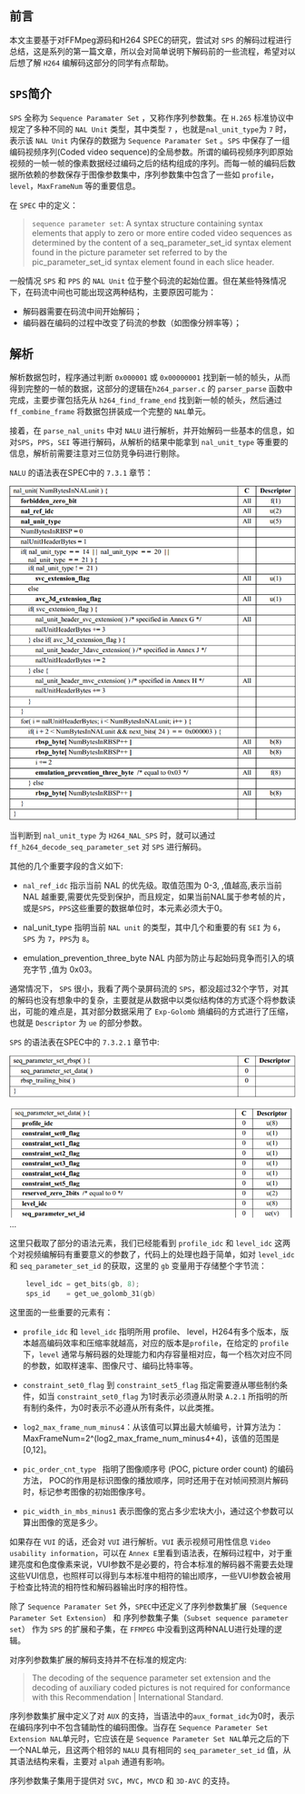 ## 前言

本文主要基于对FFMpeg源码和H264 SPEC的研究，尝试对 `SPS` 的解码过程进行总结，这是系列的第一篇文章，所以会对简单说明下解码前的一些流程，希望对以后想了解 `H264` 编解码这部分的同学有点帮助。

## `SPS`简介

`SPS` 全称为 `Sequence Paramater Set` ，又称作序列参数集。在 `H.265` 标准协议中规定了多种不同的 `NAL Unit` 类型，其中类型 `7` ，也就是`nal_unit_type`为 `7` 时，表示该 `NAL Unit` 内保存的数据为 `Sequence Paramater Set` 。`SPS` 中保存了一组编码视频序列(Coded video sequence)的全局参数。所谓的编码视频序列即原始视频的一帧一帧的像素数据经过编码之后的结构组成的序列。而每一帧的编码后数据所依赖的参数保存于图像参数集中，序列参数集中包含了一些如 `profile`，`level`，`MaxFrameNum` 等的重要信息。

在 `SPEC` 中的定义：

> `sequence parameter set`: A syntax structure containing syntax elements that apply to zero or more entire coded video sequences as determined by the content of a seq_parameter_set_id syntax element found in the picture parameter set referred to by the pic_parameter_set_id syntax element found in each slice header. 

一般情况 `SPS` 和 `PPS` 的 `NAL Unit` 位于整个码流的起始位置。但在某些特殊情况下，在码流中间也可能出现这两种结构，主要原因可能为：

* 解码器需要在码流中间开始解码；
* 编码器在编码的过程中改变了码流的参数（如图像分辨率等）； 

## 解析

解析数据包时，程序通过判断 `0x000001` 或 `0x00000001` 找到新一帧的帧头，从而得到完整的一帧的数据，这部分的逻辑在`h264_parser.c` 的 `parser_parse` 函数中完成，主要步骤包括先从 `h264_find_frame_end` 找到新一帧的帧头，然后通过 `ff_combine_frame` 将数据包拼装成一个完整的 `NAL`单元。

接着，在 `parse_nal_units` 中对 `NALU` 进行解析，并开始解码一些基本的信息，如对`SPS`，`PPS`，`SEI` 等进行解码，从解析的结果中能拿到 `nal_unit_type` 等重要的信息，解析前需要注意对三位防竞争码进行剔除。

`NALU` 的语法表在SPEC中的 `7.3.1` 章节：

![NALU](NALU.png)

当判断到 `nal_unit_type` 为 `H264_NAL_SPS` 时，就可以通过 `ff_h264_decode_seq_parameter_set` 对 `SPS` 进行解码。

其他的几个重要字段的含义如下:

* `nal_ref_idc` 指示当前 NAL 的优先级。取值范围为 0-3, ,值越高,表示当前 NAL 越重要,需要优先受到保护，而且规定，如果当前NAL属于参考帧的片，或是`SPS`，`PPS`这些重要的数据单位时，本元素必须大于0。

* nal_unit_type 指明当前 `NAL unit` 的类型，其中几个和重要的有 `SEI` 为 `6`，`SPS` 为 `7`，`PPS`为 `8`。

* emulation_prevention_three_byte NAL 内部为防止与起始码竞争而引入的填充字节 ,值为 0x03。

通常情况下， `SPS` 很小，我看了两个录屏码流的 `SPS`，都没超过32个字节，对其的解码也没有想象中的复杂，主要就是从数据中以类似结构体的方式逐个将参数读出，可能的难点是，其对部分数据采用了 `Exp-Golomb` 熵编码的方式进行了压缩，也就是 `Descriptor` 为 `ue` 的部分参数。

`SPS` 的语法表在SPEC中的 `7.3.2.1` 章节中:

![SPS_RBSP](SPS_RBSP.png)

![SPS_DATA](SPS_DATA.png)
...

这里只截取了部分的语法元素，我们已经能看到 `profile_idc` 和 `level_idc` 这两个对视频编解码有重要意义的参数了，代码上的处理也趋于简单，如对 `level_idc` 和 `seq_parameter_set_id` 的获取，这里的 `gb` 变量用于存储整个字节流：

``` C
    level_idc = get_bits(gb, 8);
    sps_id    = get_ue_golomb_31(gb)
```

这里面的一些重要的元素有：

* `profile_idc` 和 `level_idc` 指明所用 profile、 level，H264有多个版本，版本越高编码效率和压缩率就越高，对应的版本是`profile`，在给定的 `profile` 下，`level` 通常与解码器的处理能力和内存容量相对应，每一个档次对应不同的参数，如取样速率、图像尺寸、编码比特率等。

* `constraint_set0_flag` 到 `constraint_set5_flag` 指定需要遵从哪些制约条件，如当 `constraint_set0_flag` 为1时表示必须遵从附录 `A.2.1` 所指明的所有制约条件，为0时表示不必遵从所有条件，以此类推。

* `log2_max_frame_num_minus4`：从该值可以算出最大帧编号，计算方法为：MaxFrameNum=2^(log2_max_frame_num_minus4+4)，该值的范围是[0,12]。

* `pic_order_cnt_type ` 指明了图像顺序号 (POC, picture order count) 的编码方法， POC的作用是标识图像的播放顺序，同时还用于在对帧间预测片解码时，标记参考图像的初始图像序号。

* `pic_width_in_mbs_minus1` 表示图像的宽占多少宏块大小，通过这个参数可以算出图像的宽是多少。

如果存在 `VUI` 的话，还会对 `VUI` 进行解析。`VUI` 表示视频可用性信息 `Video usability information`，可以在 `Annex E`里看到语法表，在解码过程中，对于重建亮度和色度像素来说，VUI参数不是必要的，符合本标准的解码器不需要去处理这些VUI信息，也照样可以得到与本标准中相符的输出顺序，一些VUI参数会被用于检查比特流的相符性和解码器输出时序的相符性。

除了 `Sequence Paramater Set` 外，`SPEC`中还定义了序列参数集扩展（`Sequence Parameter Set Extension`） 和 序列参数集子集（`Subset sequence parameter set`） 作为 `SPS` 的扩展和子集，在 `FFMPEG` 中没看到这两种NALU进行处理的逻辑。

对序列参数集扩展的解码支持并不在标准的规定内:

> The decoding of the sequence parameter set extension and the decoding of auxiliary coded pictures is not required for conformance with this Recommendation | International Standard.

序列参数集扩展中定义了对 `AUX` 的支持，当语法中的`aux_format_idc`为0时，表示在编码序列中不包含辅助性的编码图像。当存在 `Sequence Parameter Set Extension NAL`单元时，它应该在是 `Sequence Parameter Set NAL`单元之后的下一个NAL单元，且这两个相邻的 `NALU` 具有相同的 `seq_parameter_set_id` 值，从其语法结构来看，主要对 `alpah` 通道有影响。

序列参数集子集用于提供对 `SVC`，`MVC`，`MVCD` 和 `3D-AVC` 的支持。